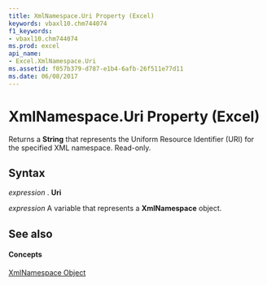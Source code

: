 ```yaml
---
title: XmlNamespace.Uri Property (Excel)
keywords: vbaxl10.chm744074
f1_keywords:
- vbaxl10.chm744074
ms.prod: excel
api_name:
- Excel.XmlNamespace.Uri
ms.assetid: f057b379-d787-e1b4-6afb-26f511e77d11
ms.date: 06/08/2017
---
```



# XmlNamespace.Uri Property (Excel)

Returns a  **String** that represents the Uniform Resource Identifier (URI) for the specified XML namespace. Read-only.


## Syntax

 _expression_ . **Uri**

 _expression_ A variable that represents a **XmlNamespace** object.


## See also


#### Concepts


[XmlNamespace Object](Excel.XmlNamespace.md)

